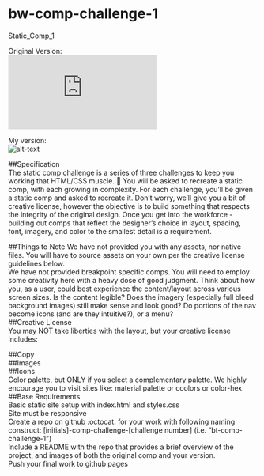 # bw-comp-challenge-1
Static_Comp_1



Original Version:
<br>
![alt-text](http://frontend.turing.io/projects/m1-static-comp-1.html)



My version:
<br>
![alt-text](https://brianw11.github.io/bw-comp-challenge-1/)




##Specification
<br>
The static comp challenge is a series of three challenges to keep you working that HTML/CSS muscle. :muscle: You will be asked to recreate a static comp, with each growing in complexity. For each challenge, you’ll be given a static comp and asked to recreate it. Don’t worry, we’ll give you a bit of creative license, however the objective is to build something that respects the integrity of the original design. Once you get into the workforce - building out comps that reflect the designer’s choice in layout, spacing, font, imagery, and color to the smallest detail is a requirement.



##Things to Note
We have not provided you with any assets, nor native files. You will have to source assets on your own per the creative license guidelines below.
<br>
We have not provided breakpoint specific comps. You will need to employ some creativity here with a heavy dose of good judgment. Think about how you, as a user, could best experience the content/layout across various screen sizes. Is the content legible? Does the imagery (especially full bleed background images) still make sense and look good? Do portions of the nav become icons (and are they intuitive?), or a menu?
<br>
##Creative License
<br>
You may NOT take liberties with the layout, but your creative license includes:



##Copy
<br>
##Images
<br>
##Icons
<br>
Color palette, but ONLY if you select a complementary palette. We highly encourage you to visit sites like: material palette or coolors or color-hex
<br>
##Base Requirements
<br>
Basic static site setup with index.html and styles.css
<br>
Site must be responsive
<br>
Create a repo on github :octocat: for your work with following naming construct: [initials]-comp-challenge-[challenge number] (i.e. “bt-comp-challenge-1”)
<br>
Include a README with the repo that provides a brief overview of the project, and images of both the original comp and your version.
<br>
Push your final work to github pages
